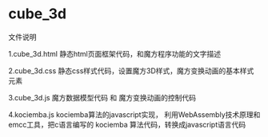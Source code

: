 # cube_3d

文件说明

1.cube_3d.html
  静态html页面框架代码，和魔方程序功能的文字描述

2.cube_3d.css
  静态css样式代码，设置魔方3D样式，魔方变换动画的基本样式元素

3.cube_3d.js
  魔方数据模型代码 和 魔方变换动画的控制代码

4.kociemba.js
  kociemba算法的javascript实现，
  利用WebAssembly技术原理和emcc工具，把c语言编写的 kociemba 算法代码，转换成javascript语言代码
